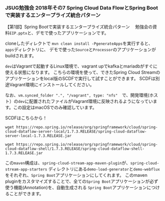 ### JSUG勉強会 2018年その7 Spring Cloud Data FlowとSpring Bootで実装するエンタープライズ統合パターン

【第1部】Spring Bootで実装するエンタープライズ統合パターン
　勉強会の資料`EIP.pptx`と、デモで使ったアプリケーションです。



cloneしたディレクトで
`mvn clean install -PgenerateApps`を実行すると、`apps`ディレクトリに、
デモで使った`Source`と`Processor`のアプリケーションがbuildされます。

`dev`はVagrantで起動するLinux環境で、vagrant upでkafkaとmariadbがすぐに使える状態になります。
こちらの環境を使って、できたSpring Cloud Streamのアプリケーションをlocal版のSCDFで実行して試すことができます。
SCDFは別途Vagrant環境にインストールしてください。

なお、`vm.synced_folder ".", "/vagrant", type: "nfs"`　で、開発環境(ホスト）の`dev`に配置されたファイルがVagrant環境に反映されるようになっています。この設定はmacOSでのみ確認しています。

SCDFはこちらから！
```
wget https://repo.spring.io/release/org/springframework/cloud/spring-cloud-dataflow-server-local/1.7.3.RELEASE/spring-cloud-dataflow-server-local-1.7.3.RELEASE.jar

wget https://repo.spring.io/release/org/springframework/cloud/spring-cloud-dataflow-shell/1.7.3.RELEASE/spring-cloud-dataflow-shell-1.7.3.RELEASE.jar
```

この`maven`構成は、`spring-cloud-stream-app-maven-plugin`が、`spring-cloud-stream-app-starters`
ディレクトリにある`demo-load-generator`と`demo-webflux`をそれぞれ、`Spring Boot`アプリケーションにしてくれます。
このmaven pluginをカスタマイズすることで、全ての`Spring Boot`アプリケーションが必ず使う機能(Annotation)を、自動生成される
`Spring Boot`アプリケーションにつけることができます。

